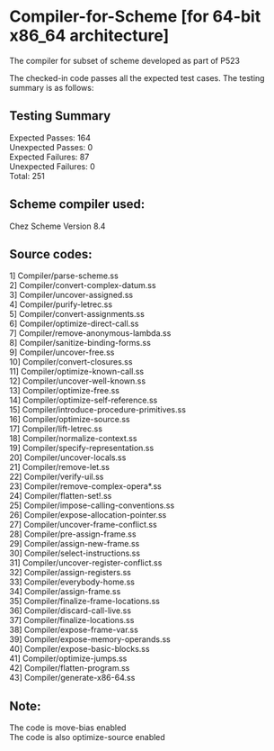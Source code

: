 # Compiler-for-Scheme [for 64-bit x86_64 architecture]
The compiler for subset of scheme developed as part of P523

The checked-in code passes all the expected test cases. The testing summary is as follows:

Testing Summary
----------------------------
Expected Passes:         164  
Unexpected Passes:         0  
Expected Failures:        87  
Unexpected Failures:       0  
Total:                   251  

Scheme compiler used:
---------------------
Chez Scheme Version 8.4

Source codes:
-------------
1] Compiler/parse-scheme.ss  
2] Compiler/convert-complex-datum.ss  
3] Compiler/uncover-assigned.ss  
4] Compiler/purify-letrec.ss  
5] Compiler/convert-assignments.ss  
6] Compiler/optimize-direct-call.ss  
7] Compiler/remove-anonymous-lambda.ss  
8] Compiler/sanitize-binding-forms.ss  
9] Compiler/uncover-free.ss  
10] Compiler/convert-closures.ss  
11] Compiler/optimize-known-call.ss  
12] Compiler/uncover-well-known.ss  
13] Compiler/optimize-free.ss  
14] Compiler/optimize-self-reference.ss  
15] Compiler/introduce-procedure-primitives.ss  
16] Compiler/optimize-source.ss  
17] Compiler/lift-letrec.ss  
18] Compiler/normalize-context.ss  
19] Compiler/specify-representation.ss  
20] Compiler/uncover-locals.ss  
21] Compiler/remove-let.ss  
22] Compiler/verify-uil.ss  
23] Compiler/remove-complex-opera*.ss  
24] Compiler/flatten-set!.ss  
25] Compiler/impose-calling-conventions.ss  
26] Compiler/expose-allocation-pointer.ss  
27] Compiler/uncover-frame-conflict.ss  
28] Compiler/pre-assign-frame.ss  
29] Compiler/assign-new-frame.ss  
30] Compiler/select-instructions.ss  
31] Compiler/uncover-register-conflict.ss  
32] Compiler/assign-registers.ss  
33] Compiler/everybody-home.ss  
34] Compiler/assign-frame.ss  
35] Compiler/finalize-frame-locations.ss  
36] Compiler/discard-call-live.ss  
37] Compiler/finalize-locations.ss  
38] Compiler/expose-frame-var.ss  
39] Compiler/expose-memory-operands.ss  
40] Compiler/expose-basic-blocks.ss  
41] Compiler/optimize-jumps.ss  
42] Compiler/flatten-program.ss  
43] Compiler/generate-x86-64.ss  

Note:
-----

The code is move-bias enabled  
The code is also optimize-source enabled

